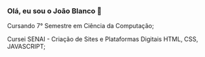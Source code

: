 

### Olá, eu sou o João Blanco 👋 ### 

Cursando 7° Semestre em Ciência da Computação;

Cursei SENAI - Criação de Sites e Plataformas Digitais HTML, CSS, JAVASCRIPT;



